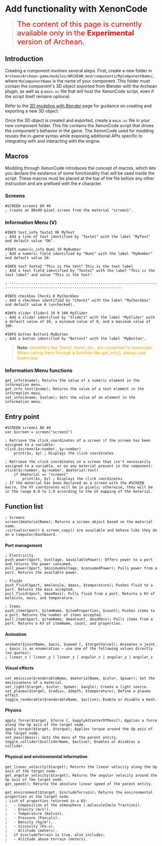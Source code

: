# Add functionality with XenonCode

> <font color="red" size="5">The content of this page is currently available only in the **Experimental** version of Archean.</font>

## Introduction
Creating a component involves several steps. First, create a new folder in `Archean/Archean-game/modules/ARCHEAN_mod/components/MyComponentName/`, where `MyComponentName` is the name of your component. This folder must contain the component's 3D object exported from Blender with the Archean plugin, as well as a `main.xc` file that will host the XenonCode script, even if the script itself remains optional.

Refer to the [3D modeling with Blender](blender.md) page for guidance on creating and exporting a new 3D object.

Once the 3D object is created and exported, create a `main.xc` file in your new component folder. This file contains the XenonCode script that drives the component's behavior in the game. The XenonCode used for modding reuses the in-game syntax while exposing additional APIs specific to integrating with and interacting with the engine.

## Macros
Modding through XenonCode introduces the concept of macros, which lets you declare the existence of some functionality that will be used inside the script. These macros must be placed at the top of the file before any other instruction and are prefixed with the `#` character.

### Screens
```xc
#SCREEN screen1 80 40
; Create an 80x40-pixel screen from the material "screen1".
```

### Information Menu (V)
```xc
#INFO text_info Texte1 OK MyText
; Add a line of text identified by "Texte1" with the label "MyText" and default value "OK".

#INFO numeric_info Num1 10 MyNumber
; Add a numeric field identified by "Num1" with the label "MyNumber" and default value 10.

#INFO text Texte2 "This is the text" This is the text label
; Add a text field identified by "Texte2" with the label "This is the text label" and value "This is the text".

; --------------------------------------------------------------------------------------------------------------------------

#INFO checkbox Check1 0 MyCheckbox
; Add a checkbox identified by "Check1" with the label "MyCheckbox" and default value 0 (unchecked).

#INFO slider Slider1 20 0 100 MySlider
; Add a slider identified by "Slider1" with the label "MySlider" with a default value of 20, a minimum value of 0, and a maximum value of 100.

#INFO button Button1 MyButton
; Add a button identified by "Button1" with the label "MyButton".
```

> **Note:** <font color="orange">Identifiers like Texte1, Num1, etc.. are converted to lowercase. When calling them through a function like get_info(), always use lowercase.</font>

### Information Menu functions
```xc
get_info($name); Returns the value of a numeric element in the information menu.
get_info_text($name); Returns the value of a text element in the information menu.
set_info($name, $value); Sets the value of an element in the information menu.
```
## Entry point
```xc
#SCREEN screen1 80 40
var $screen = screen("screen1")

; Retrieve the click coordinates of a screen if the screen has been assigned to a variable:
click.$screen($x:number, $y:number)
	print($x, $y) ; Displays the click coordinates

; Retrieve the click coordinates on a screen that isn't necessarily assigned to a variable, or on any material present in the component:
click($x:number, $y:number, $material:text)
	if $material == "screen1"
		print($x, $y) ; Displays the click coordinates
; If the material has been declared as a screen with the #SCREEN macro, the XY coordinates will be in pixels; otherwise, they will be in the range 0.0 to 1.0 according to the UV mapping of the material.
```

## Function list

```xc
; Screens
screen($materialName); Returns a screen object based on the material name.
;virtualscreen() & screen_copy() are available and behave like they do on a Computer/Dashboard.
```
#### Port management
```xc
; Electricity
push_power($port, $voltage, $availablePower); Offers power to a port and returns the power consumed.
pull_power($port, $minimumVoltage, $consumedPower); Pulls power from a port. Returns the available power.

; Fluids
push_fluid($port, $molecule, $mass, $temperature); Pushes fluid to a port. Returns the mass accepted.
pull_fluid($port, $maxMass); Pulls fluid from a port. Returns a KV of molecule, mass, and temperature.

; Items
push_item($port, $itemName, $itemProperties, $count); Pushes items to a port. Returns the number of items accepted.
pull_item($port, $itemName, $maxCount, $maxMass); Pulls items from a port. Returns a KV of itemName, count, and properties.
```

#### Animation
```xc
animate($jointName, $axis, $speed [, $targetValue]); Animates a joint.
; $axis is an enumeration — use one of the following values directly (no quotes):
; linear_x | linear_y | linear_z | angular_x | angular_y | angular_z

```

#### Visual effects
```xc
set_emissive($renderableName, $materialName, $color, $power); Set the emissiveness of a material.
set_light($target, $color, $power, $angle); Create a light source.
set_plasma($target, $radius, $depth, $temperature); Define a plasma effect.
toggle_renderable($renderableName, $active); Enable or disable a mesh.
```

<!-- #### Audio effects
```xc
play_tone($target, $toneMode, $frequency, $amplitude);
; $toneMode is an enumeration — use one of the following values directly (no quotes):
; sine_wave | square_wave | triangle_wave | sawtooth_wave
; To play several sounds simultaneously, create multiple $target values and call play_tone() for each one.
``` -->

#### Physics
```xc
apply_force($target, $force [, $applyAtCenterOfMass]); Applies a force along the Up axis of the target node.
apply_torque($target, $torque); Applies torque around the Up axis of the target node.
set_mass($mass); Sets the mass of the parent entity.
toggle_collider($colliderName, $active); Enables or disables a collider.
```

#### Physical and environmental information
```xc
get_linear_velocity($target); Returns the linear velocity along the Up axis of the target node.
get_angular_velocity($target); Returns the angular velocity around the Up axis of the target node.
get_speed(); Returns the absolute linear speed of the parent entity.

get_environment($target, $includeTerrain); Returns the environmental properties at the target node.
; List of properties returned in a KV:
;   - Composition of the atmosphere (.molecule{mole fraction}).
;   - Gravity (m/s²).
;   - Temperature (Kelvin).
;   - Pressure (Pascals).
;   - Density (kg/m³).
;   - Viscosity (Pa·s).
;   - Altitude (meters).
;   if $includeTerrain is true, also includes:
;   - Altitude above terrain (meters).
```


